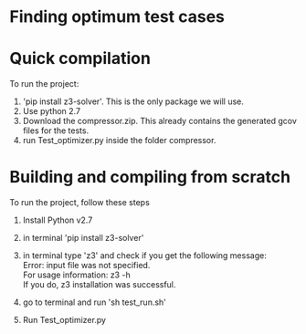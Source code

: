 # Finding optimum test cases

# Quick compilation
To run the project:
1. 'pip install z3-solver'. This is the only package we will use.
2. Use python 2.7
3. Download the compressor.zip. This already contains the generated gcov files for the tests.
4. run Test_optimizer.py inside the folder compressor. 


# Building and compiling from scratch

To run the project, follow these steps 
1. Install Python v2.7
2. in terminal 'pip install z3-solver'

3. in terminal type 'z3' and check if you get the following message:<br/>
    Error: input file was not specified.<br/>
    For usage information: z3 -h<br/>
If you do, z3 installation was successful.<br/>


3. go to terminal and run 'sh test_run.sh'
4. Run Test_optimizer.py

